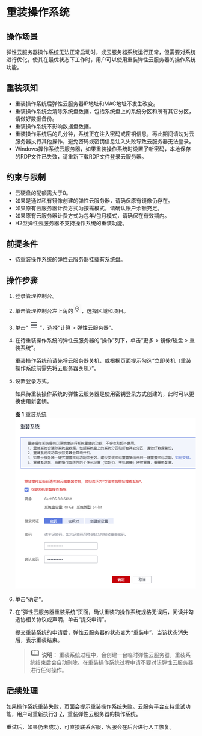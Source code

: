 # 重装操作系统<a name="ZH-CN_TOPIC_0024911405"></a>

## 操作场景<a name="section60394636111543"></a>

弹性云服务器操作系统无法正常启动时，或云服务器系统运行正常，但需要对系统进行优化，使其在最优状态下工作时，用户可以使用重装弹性云服务器的操作系统功能。

## 重装须知<a name="section37447471165714"></a>

-   重装操作系统后弹性云服务器IP地址和MAC地址不发生改变。
-   重装操作系统会清除系统盘数据，包括系统盘上的系统分区和所有其它分区，请做好数据备份。
-   重装操作系统不影响数据盘数据。
-   重装操作系统后的几分钟，系统正在注入密码或密钥信息，再此期间请勿对云服务器执行其他操作，避免密码或密钥信息注入失败导致云服务器无法登录。
-   Windows操作系统云服务器，如果重装操作系统时设置了新密码，本地保存的RDP文件已失效，请重新下载RDP文件登录云服务器。

## 约束与限制<a name="section4500313111616"></a>

-   云硬盘的配额需大于0。
-   如果是通过私有镜像创建的弹性云服务器，请确保原有镜像仍存在。
-   如果原有云服务器计费方式为按需模式，请确认账户余额充足。
-   如果原有云服务器计费方式为包年/包月模式，请确保在有效期内。
-   H2型弹性云服务器不支持操作系统的重装功能。

## 前提条件<a name="section2641260214160"></a>

-   待重装操作系统的弹性云服务器挂载有系统盘。

## 操作步骤<a name="section58299059111554"></a>

1.  登录管理控制台。
2.  单击管理控制台左上角的![](figures/icon-region.png)，选择区域和项目。
3.  <a name="li20776247143354"></a>单击“![](figures/service-list.jpg)”，选择“计算 \> 弹性云服务器”。
4.  在待重装操作系统的弹性云服务器的“操作”列下，单击“更多 \> 镜像/磁盘 \> 重装系统”。

    重装操作系统前请先将云服务器关机，或根据页面提示勾选“立即关机（重装操作系统前需先将云服务器关机）”。

5.  设置登录方式。

    如果待重装操作系统的弹性云服务器是使用密钥登录方式创建的，此时可以更换使用新密钥。

    **图 1**  重装系统<a name="fig109191710155311"></a>  
    ![](figures/重装系统.png "重装系统")

6.  单击“确定”。
7.  <a name="li31062819143541"></a>在“弹性云服务器重装系统”页面，确认重装的操作系统规格无误后，阅读并勾选协相关协议或声明，单击“提交申请”。

    提交重装系统的申请后，弹性云服务器的状态变为“重装中”，当该状态消失后，表示重装结束。

    >![](public_sys-resources/icon-note.gif) **说明：** 
    >重装系统过程中，会创建一台临时弹性云服务器，重装系统结束后会自动删除。在重装操作系统过程中请不要对该弹性云服务器进行任何操作。

## 后续处理<a name="section12556769105440"></a>

如果操作系统重装失败，页面会提示重装操作系统失败。云服务平台支持重试功能，用户可重新执行[3](#li20776247143354)-[7](#li31062819143541)，重装弹性云服务器的操作系统。

重试后，如果仍未成功，可直接联系客服，客服会在后台进行人工恢复。

